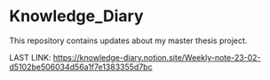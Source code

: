# Knowledge_Diary
This repository contains updates about my master thesis project.

LAST LINK: https://knowledge-diary.notion.site/Weekly-note-23-02-d5102be506034d56a1f7e1383355d7bc

